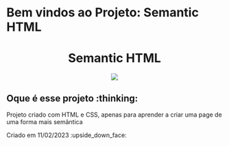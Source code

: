 # Bem vindos ao Projeto: Semantic HTML 
<h1 align="center"> Semantic HTML </h1> 
<p align="center">
<img src="https://img.shields.io/badge/STATUS-FINALIZADO-green"/>
</p>

<h2>Oque é esse projeto :thinking:</h2>
<p>Projeto criado com HTML e CSS, apenas para aprender a criar uma page de uma forma mais semântica</p>
<p>Criado em 11/02/2023 :upside_down_face:</p>
